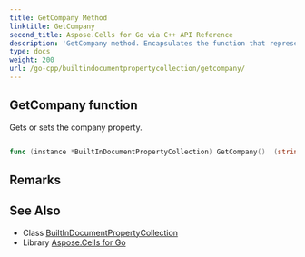 ```yaml
---
title: GetCompany Method 
linktitle: GetCompany
second_title: Aspose.Cells for Go via C++ API Reference
description: 'GetCompany method. Encapsulates the function that represents getcompany in Go.'
type: docs
weight: 200
url: /go-cpp/builtindocumentpropertycollection/getcompany/
---
```


## GetCompany function

Gets or sets the company property.

```go

func (instance *BuiltInDocumentPropertyCollection) GetCompany()  (string,  error) 

```

## Remarks


## See Also

* Class [BuiltInDocumentPropertyCollection](../)
* Library [Aspose.Cells for Go](../../)

